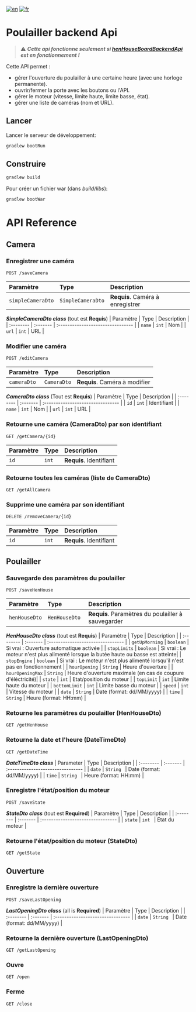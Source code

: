 [![en](https://img.shields.io/badge/lang-en-ab4b52.svg)](https://github.com/tlebigre/henHouseBackendApi/blob/main/README.md)
[![fr](https://img.shields.io/badge/lang-fr-318ce7.svg)](https://github.com/tlebigre/henHouseBackendApi/blob/main/README.fr.md)

# Poulailler backend Api

> :warning: ***Cette api fonctionne seulement si [henHouseBoardBackendApi](https://github.com/tlebigre/henHouseBoardBackendApi) est en fonctionnement !***

Cette API permet :
* gérer l'ouverture du poulailler à une certaine heure (avec une horloge permanente).
* ouvrir/fermer la porte avec les boutons ou l'API.
* gérer le moteur (vitesse, limite haute, limite basse, état).
* gérer une liste de caméras (nom et URL).

## Lancer

Lancer le serveur de développement:

```bash
gradlew bootRun
```

## Construire

```bash
gradlew build
```

Pour créer un fichier war (dans *build/libs*):
```bash
gradlew bootWar
```


# API Reference
## Camera
### Enregistrer une caméra
```http
POST /saveCamera
```
| Paramètre | Type | Description |
| :-------- | :------- | :------------------------- |
|  `simpleCameraDto`  |  `SimpleCameraDto`  |  **Requis**. Caméra à enregistrer |

***SimpleCameraDto class*** (tout est **Requis**)
| Paramètre | Type | Description |
| :-------- | :------- | :-------------------------------- |
|  `name`  |  `int`  |  Nom |
|  `url`  |  `int`  |  URL |
### Modifier une caméra
```http
POST /editCamera
```
| Paramètre | Type | Description |
| :-------- | :------- | :-------------------------------- |
|  `cameraDto`  |  `CameraDto`  |  **Requis**. Caméra à modifier |

***CameraDto class*** (Tout est **Requis**)
| Paramètre | Type | Description |
| :-------- | :------- | :-------------------------------- |
|  `id`  |  `int`  |  Identifiant |
|  `name`  |  `int`  |  Nom |
|  `url`  |  `int`  |  URL |

### Retourne une caméra (CameraDto) par son identifiant
```http
GET /getCamera/{id}
```
| Paramètre | Type | Description |
| :-------- | :------- | :-------------------------------- |
|  `id`  |  `int`  |  **Requis**. Identifiant |

### Retourne toutes les caméras (liste de CameraDto)
```http
GET /getAllCamera
```
### Supprime une caméra par son identifiant
```http
DELETE /removeCamera/{id}
```
| Paramètre | Type | Description |
| :-------- | :------- | :------------------------- |
|  `id`  |  `int`  |  **Requis**. Identifiant|

## Poulailler
### Sauvegarde des paramètres du poulailler
```http
POST /saveHenHouse
```
| Paramètre | Type | Description |
| :-------- | :------- | :------------------------- |
|  `henHouseDto`  |  `HenHouseDto `  |  **Requis**. Paramètres du poulailler à sauvegarder |

***HenHouseDto class*** (tout est **Requis**)
| Paramètre | Type | Description |
| :-------- | :------- | :-------------------------------- |
|  `getUpMorning`  |  `boolean` | Si vrai : Ouverture automatique activée |
|  `stopLimits`  |  `boolean` | Si vrai : Le moteur n'est plus alimenté lorsque la butée haute ou basse est atteinte|
|  `stopEngine`  |  `boolean` | Si vrai : Le moteur n'est plus alimenté lorsqu'il n'est pas en fonctionnement |
|  `hourOpening`  |  `String` | Heure d'ouverture |
|  `hourOpeningMax`  |  `String` | Heure d'ouverture maximale (en cas de coupure d'éléctricité)|
|  `state`  |  `int` | Etat/position du moteur |
|  `topLimit`  |  `int` | Limite haute du moteur |
|  `bottomLimit`  |  `int` | Limite basse du moteur |
|  `speed`  |  `int` | Vitesse du moteur |
|  `date`  |  `String` | Date (format: dd/MM/yyyy) |
|  `time`  |  `String` | Heure (format: HH:mm) |

### Retourne les paramètres du poulailler (HenHouseDto)
```http
GET /getHenHouse
```

### Retourne la date et l'heure (DateTimeDto)
```http
GET /getDateTime
```
***DateTimeDto class***
| Parameter | Type | Description |
| :-------- | :------- | :-------------------------------- |
|  `date`  |  `String ` | Date (format: dd/MM/yyyy) |
|  `time`  |  `String ` | Heure (format: HH:mm) |

### Enregistre l'état/position du moteur
```http
POST /saveState
```
***StateDto class*** (tout est **Required**)
| Paramètre | Type | Description |
| :-------- | :------- | :-------------------------------- |
|  `state`  |  `int ` | Etat du moteur |

### Retourne l'état/position du moteur (StateDto)
```http
GET /getState
```
## Ouverture
### Enregistre la dernière ouverture
```http
POST /saveLastOpening
```
***LastOpeningDto class*** (all is **Required**)
| Paramètre | Type | Description |
| :-------- | :------- | :-------------------------------- |
|  `date`  |  `String ` | Date (format: dd/MM/yyyy) |

### Retourne la dernière ouverture (LastOpeningDto)
```http
GET /getLastOpening
```

### Ouvre
```http
GET /open
```

### Ferme
```http
GET /close
```

